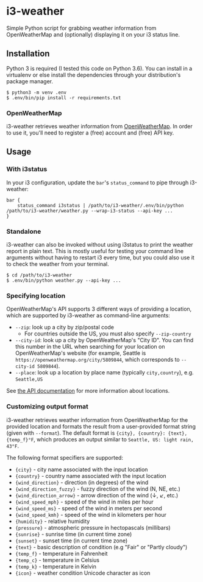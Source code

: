 i3-weather
==========

Simple Python script for grabbing weather information from OpenWeatherMap and
(optionally) displaying it on your i3 status line.

## Installation

Python 3 is required (I tested this code on Python 3.6).  You can install in a
virtualenv or else install the dependencies through your distribution's package
manager.


    $ python3 -m venv .env
    $ .env/bin/pip install -r requirements.txt

### OpenWeatherMap

i3-weather retrieves weather information from [OpenWeatherMap].  In order to use
it, you'll need to register a (free) account and (free) API key.

[OpenWeatherMap]: https://home.openweathermap.org/users/sign_up

## Usage

### With i3status

In your i3 configuration, update the `bar`'s `status_command` to pipe through
i3-weather:


    bar {
        status_command i3status | /path/to/i3-weather/.env/bin/python /path/to/i3-weather/weather.py --wrap-i3-status --api-key ...
    }

### Standalone

i3-weather can also be invoked without using i3status to print the weather
report in plain text.  This is mostly useful for testing your command line
arguments without having to restart i3 every time, but you could also use it to
check the weather from your terminal.


    $ cd /path/to/i3-weather
    $ .env/bin/python weather.py --api-key ...

### Specifying location

OpenWeatherMap's API supports 3 different ways of providing a location, which
are supported by i3-weather as command-line arguments:

  * `--zip`: look up a city by zip/postal code
    - For countries outside the US, you must also specify `--zip-country`
  * `--city-id`: look up a city by OpenWeatherMap's "City ID".  You can find
    this number in the URL when searching for your location on OpenWeatherMap's
    website (for example, Seattle is `https://openweathermap.org/city/5809844`,
    which corresponds to `--city-id 5809844`).
  * `--place`: look up a location by place name (typically `city,country`), e.g.
    `Seattle,US`

See [the API documentation](https://openweathermap.org/current) for more
information about locations.

### Customizing output format

i3-weather retrieves weather information from OpenWeatherMap for the provided
location and formats the result from a user-provided format string (given with
`--format`).  The default format is `{city}, {country}: {text},
{temp_f}°F`, which produces an output similar to `Seattle, US:
light rain, 43°F`.

The following format specifiers are supported:

  - `{city}` - city name associated with the input location
  - `{country}` - country name associated with the input location
  - `{wind_direction}` - direction (in degrees) of the wind
  - `{wind_direction_fuzzy}` - fuzzy direction of the wind (N, NE, etc.)
  - `{wind_direction_arrow}` - arrow direction of the wind (↓, ↙, etc.)
  - `{wind_speed_mph}` - speed of the wind in miles per hour
  - `{wind_speed_ms}` - speed of the wind in meters per second
  - `{wind_speed_kmh}` - speed of the wind in kilometers per hour
  - `{humidity}` - relative humidity
  - `{pressure}` - atmospheric pressure in hectopascals (millibars)
  - `{sunrise}` - sunrise time (in current time zone)
  - `{sunset}` - sunset time (in current time zone)
  - `{text}` - basic description of condition (e.g "Fair" or "Partly cloudy")
  - `{temp_f}` - temperature in Fahrenheit
  - `{temp_c}` - temperature in Celsius
  - `{temp_k}` - temperature in Kelvin
  - `{icon}` - weather condition Unicode character as icon
